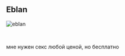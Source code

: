 ## Eblan
<p>
<img src="https://rf0x3d.su/assets/favico/eblan.png" title="eblan">
</p>

<br>


мне нужен секс любой ценой, но бесплатно

